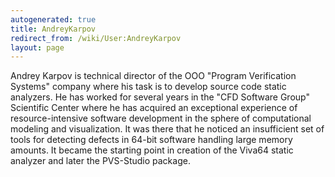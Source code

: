 ```yaml
---
autogenerated: true
title: AndreyKarpov
redirect_from: /wiki/User:AndreyKarpov
layout: page
---
```


Andrey Karpov is technical director of the OOO "Program Verification
Systems" company where his task is to develop source code static
analyzers. He has worked for several years in the "CFD Software Group"
Scientific Center where he has acquired an exceptional experience of
resource-intensive software development in the sphere of computational
modeling and visualization. It was there that he noticed an insufficient
set of tools for detecting defects in 64-bit software handling large
memory amounts. It became the starting point in creation of the Viva64
static analyzer and later the PVS-Studio package.
